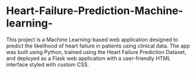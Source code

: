 # Heart-Failure-Prediction-Machine-learning-
This project is a Machine Learning-based web application designed to predict the likelihood of heart failure in patients using clinical data. The app was built using Python, trained using the Heart Failure Prediction Dataset, and deployed as a Flask web application with a user-friendly HTML interface styled with custom CSS.
